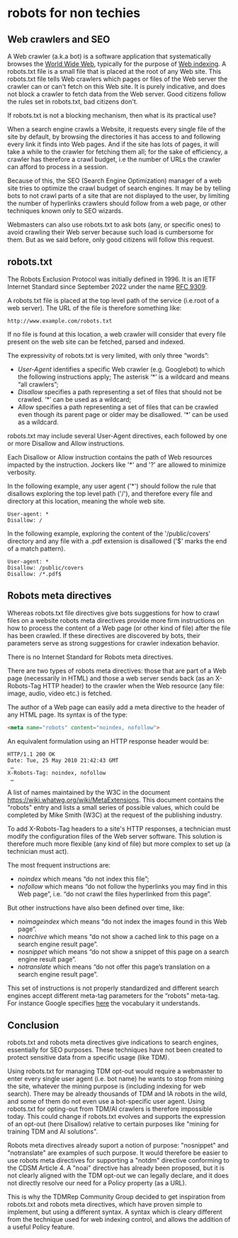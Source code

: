 # robots for non techies

## Web crawlers and SEO

A Web crawler (a.k.a bot)  is a software application that systematically browses the [World Wide Web](https://en.wikipedia.org/wiki/World_Wide_Web), typically for the purpose of [Web indexing](https://en.wikipedia.org/wiki/Web_indexing). A robots.txt file is a small file that is placed at the root of any Web site. This robots.txt file tells Web crawlers which pages or files of the Web server the crawler can or can't fetch on this Web site. It is purely indicative, and does not block a crawler to fetch data from the Web server. Good citizens follow the rules set in robots.txt, bad citizens don't. 

If robots.txt is not a blocking mechanism, then what is its practical use? 

When a search engine crawls a Website, it requests every single file of the site by default, by browsing the directories it has access to and following every link it finds into Web pages. And if the site has lots of pages, it will take a while to the crawler for fetching them all; for the sake of efficiency, a crawler has therefore a crawl budget, i.e the number of URLs the crawler can afford to process in a session.

Because of this, the SEO (Search Engine Optimization) manager of a web site tries to optimize the crawl budget of search engines. It may be by telling bots to not crawl parts of a site that are not displayed to the user, by limiting the number of hyperlinks crawlers should follow from a web page, or other techniques known only to SEO wizards.

Webmasters can also use robots.txt to ask bots (any, or specific ones) to avoid crawling their Web server because such load is cumbersome for them. But as we said before, only good citizens will follow this request.  

## robots.txt 

The Robots Exclusion Protocol was initially defined in 1996. It is an IETF Internet Standard since September 2022 under the name [RFC 9309](https://datatracker.ietf.org/doc/html/rfc9309). 

A robots.txt file is placed at the top level path of the service (i.e.root of a web server). The URL of the file is therefore something like: 

```
http://www.example.com/robots.txt
```

If no file is found at this location, a web crawler will consider that every file present on the web site can be fetched, parsed and indexed. 

The expressivity of robots.txt is very limited, with only three “words”:

- *User-Agent* identifies a specific Web crawler (e.g. Googlebot) to which the following instructions apply; The asterisk ‘*’ is a wildcard and means “all crawlers”;
- *Disallow* specifies a path representing a set of files that should not be crawled. ‘*’ can be used as a wildcard;
- *Allow* specifies a path representing a set of files that can be crawled even though its parent page or older may be disallowed. ‘*’ can be used as a wildcard.

robots.txt may include several User-Agent directives, each followed by one or more Disallow and Allow instructions.

Each Disallow or Allow instruction contains the path of Web resources impacted by the instruction. Jockers like '*' and '?' are allowed to minimize verbosity.

In the following example, any user agent ('*') should follow the rule that disallows exploring the top level path ('/'), and therefore every file and directory at this location, meaning the whole web site.

```
User-agent: *
Disallow: /
```

In the following example, exploring the content of the '/public/covers' directory and any file with a .pdf extension is disallowed ('$' marks the end of a match pattern).

```
User-agent: *
Disallow: /public/covers
Disallow: /*.pdf$
```


## Robots meta directives 

Whereas robots.txt file directives give bots suggestions for how to crawl files on a website robots meta directives provide more firm instructions on how to process the content of a Web page (or other kind of file) after the file has been crawled. If these directives are discovered by bots, their parameters serve as strong suggestions for crawler indexation behavior. 

There is no Internet Standard for Robots meta directives. 

There are two types of robots meta directives: those that are part of a Web page (necessarily in HTML) and those a web server sends back (as an X-Robots-Tag HTTP header) to the crawler when the Web resource (any file: image, audio, video etc.) is fetched. 

The author of a Web page can easily add a meta directive to the header of any HTML page. Its syntax is of the type:

``` html
<meta name="robots" content="noindex, nofollow">
```

An equivalent formulation using an HTTP response header would be:

``` http
HTTP/1.1 200 OK
Date: Tue, 25 May 2010 21:42:43 GMT
 … 
X-Robots-Tag: noindex, nofollow
 … 
````

A list of <meta> names maintained by the W3C in the document https://wiki.whatwg.org/wiki/MetaExtensions. This document contains the "robots" entry and lists a small series of possible values, which could be completed by Mike Smith (W3C) at the request of the publishing industry.

To add X-Robots-Tag headers to a site's HTTP responses, a technician must modify the configuration files of the Web server software. This solution is therefore much more flexible (any kind of file) but more complex to set up (a technician must act). 

The most frequent instructions are:

- *noindex* which means “do not index this file”;
- *nofollow* which means “do not follow the hyperlinks you may find in this Web page”, i.e. “do not crawl the files hyperlinked from this page”.

But other instructions have also been defined over time, like: 

- *noimageindex* which means “do not index the images found in this Web page”. 
- *noarchive* which means “do not show a cached link to this page on a search engine result page”.
- *nosnippet* which means “do not show a snippet of this page on a search engine result page”.
- *notranslate* which means “do not offer this page’s translation on a search engine result page”.

This set of instructions is not properly standardized and different search engines accept different meta-tag parameters for the “robots” meta-tag. For instance Google specifies [here](https://developers.google.com/search/reference/robots_meta_tag) the vocabulary it understands.

## Conclusion

robots.txt and robots meta directives give indications to search engines, essentially for SEO purposes. These techniques have not been created to protect sensitive data from a specific usage (like TDM).

Using robots.txt for managing TDM opt-out would require a webmaster to enter every single user agent (i.e. bot name) he wants to stop from mining the site, whatever the mining purpose is (including indexing for web search). There may be already thousands of TDM and IA robots in the wild, and some of them do not even use a bot-specific user agent. Using robots.txt for opting-out from TDM/AI crawlers is therefore impossible today. This could change if robots.txt evolves and supports the expression of an opt-out (here Disallow) relative to certain purposes like "mining for training TDM and AI solutions". 

Robots meta directives  already suport a notion of purpose: "nosnippet" and "notranslate" are examples of such purpose. It would therefore be easier to use robots meta directives for supporting a "notdm" directive conforming to the CDSM Article 4. A "noai" directive has already been proposed, but it is not clearly aligned with the TDM opt-out we can legally declare, and it does not directly resolve our need for a Policy property (as a URL). 

This is why the TDMRep Community Group decided to get inspiration from robots.txt and robots meta directives, which have proven simple to implement, but using a different syntax. A syntax which is cleary different from the technique used for web indexing control, and allows the addition of a useful Policy feature. 
